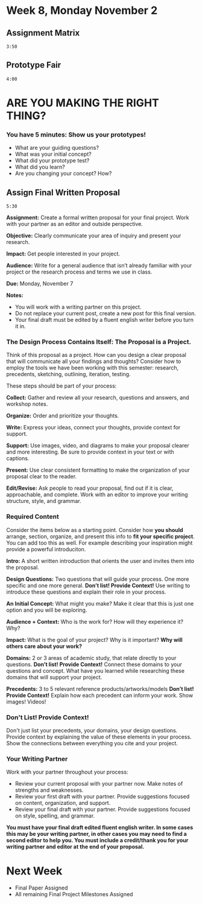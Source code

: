 # Week 8, Monday November 2


## Assignment Matrix
`3:50`

## Prototype Fair
`4:00`

# **ARE YOU MAKING THE RIGHT THING?**

### You have 5 minutes: Show us your prototypes!
- What are your guiding questions?
- What was your initial concept?
- What did your prototype test?
- What did you learn?
- Are you changing your concept? How?



## Assign Final Written Proposal
`5:30`

**Assignment:** Create a formal written proposal for your final project. Work with your partner as an editor and outside perspective.

**Objective:** Clearly communicate your area of inquiry and present your research.

**Impact:** Get people interested in your project.

**Audience:** Write for a general audience that isn’t already familiar with your project or the research process and terms we use in class.

**Due:** Monday, November 7


**Notes:**
- You will work with a writing partner on this project.
- Do not replace your current post, create a new post for this final version.
- Your final draft must be edited by a fluent english writer before you turn it in.


### The Design Process Contains Itself: The Proposal is a Project.

Think of this proposal as a project. How can you design a clear proposal that will communicate all your findings and thoughts? Consider how to employ the tools we have been working with this semester: research, precedents, sketching, outlining, iteration, testing.

These steps should be part of your process:

**Collect:** Gather and review all your research, questions and answers, and workshop notes.

**Organize:** Order and prioritize your thoughts.

**Write:** Express your ideas, connect your thoughts, provide context for support.

**Support:** Use images, video, and diagrams to make your proposal clearer and more interesting. Be sure to provide context in your text or with captions.

**Present:** Use clear consistent formatting to make the organization of your proposal clear to the reader.

**Edit/Revise:** Ask people to read your proposal, find out if it is clear, approachable, and complete. Work with an editor to improve your writing structure, style, and grammar.

### Required Content

Consider the items below as a starting point. Consider how **you should** arrange, section, organize, and present this info to **fit your specific project**. You can add too this as well. For example describing your inspiration might provide a powerful introduciton.


**Intro:** A short written introduction that orients the user and invites them into the proposal.

**Design Questions:** Two questions that will guide your process. One more specific and one more general. **Don’t list! Provide Context!** Use writing to introduce these questions and explain their role in your process.

**An Initial Concept:** What might you make? Make it clear that this is just one option and you will be exploring.

**Audience + Context:** Who is the work for? How will they experience it? Why?

**Impact:** What is the goal of your project? Why is it important? **Why will others care about your work?**

**Domains:** 2 or 3 areas of academic study, that relate directly to your questions. **Don’t list! Provide Context!** Connect these domains to your questions and concept. What have you learned while researching these domains that will support your project.

**Precedents:** 3 to 5 relevant reference products/artworks/models **Don’t list! Provide Context!** Explain how each precedent can inform your work. Show images! Videos!

### Don't List! Provide Context!
Don't just list your precedents, your domains, your design questions. Provide context by explaining the value of these elements in your process. Show the connections between everything you cite and your project.

### Your Writing Partner
Work with your partner throughout your process:
- Review your current proposal with your partner now. Make notes of strengths and weaknesses.
- Review your first draft with your partner. Provide suggestions focused on content, organization, and support.
- Review your final draft with your partner. Provide suggestions focused on style, spelling, and grammar.

**You must have your final draft edited fluent english writer. In some cases this may be your writing partner, in other cases you may need to find a second editor to help you. You must include a credit/thank you for your writing partner and editor at the end of your proposal.**









# Next Week

- Final Paper Assigned
- All remaining Final Project Milestones Assigned
